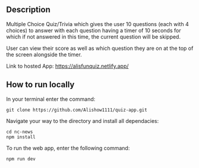 ## Description

Multiple Choice Quiz/Trivia which gives the user 10 questions (each with 4 choices) to answer with each question having a timer of 10 seconds for which if not answered in this time, the current question will be skipped. 

User can view their score as well as which question they are on at the top of the screen alongside the timer.

Link to hosted App: https://alisfunquiz.netlify.app/

## How to run locally
In your terminal enter the command: 
```
git clone https://github.com/Alishow1111/quiz-app.git
```

Navigate your way to the directory and install all dependacies:
```
cd nc-news
npm install
```

To run the web app, enter the following command:
```
npm run dev
```
